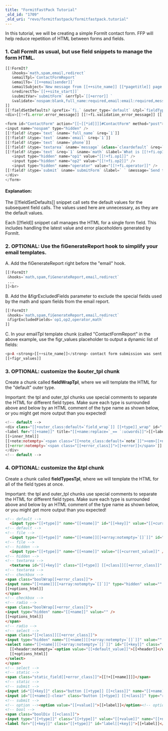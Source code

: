 ```yaml
---
title: "FormitFastPack Tutorial"
_old_id: "1709"
_old_uri: "revo/formitfastpack/formitfastpack.tutorial"
---
```


 In this tutorial, we will be creating a simple FormIt contact form. FFP will help reduce repetition of HTML between forms and fields.

### 1. Call FormIt as usual, but use **field** snippets to manage the form HTML.

 ``` php
[[!FormIt?
    &hooks=`math,spam,email,redirect`
    &emailTpl=`ContactFormReport`
    &emailTo=`[[++emailsender]]`
    &emailSubject=`New message from [[++site_name]] [[*pagetitle]] page.`
    &redirectTo=`[[++site_start]]`
    &submitVar=`submitForm` &errTpl=`[[+error]] `
    &validate=`nospam:blank,full_name:required,email:email:required,message:required`
]]
[[!fieldSetDefaults? &prefix=`fi.` &outer_type=`default` &tpl=`fieldTypesTpl` &outer_tpl=`fieldWrapTpl`]]
<div>[[!+fi.error.error_message]] [[!+fi.validation_error_message]] [[!+fi.error.recaptcha]]</div>

<form id="ContactForm" action="[[~[[*id]]]]#ContactForm" method="post"><div>
<input name="nospam" type="hidden" />
[[!field? &type=`text` &name=`full_name` &req=`1`]]
[[!field? &type=`text` &name=`email` &req=`1`]]
[[!field? &type=`text` &name=`phone`]]
[[!field? &type=`textarea` &name=`message` &class=`cleardefault` &req=`1`]]
[[!field? &type=`text` &req=`1` &name=`math` &label=`What is [[!+fi.op1]] [[!+fi.operator]] [[!+fi.op2]]?`]]
    <input type="hidden" name="op1" value="[[!+fi.op1]]" />
    <input type="hidden" name="op2" value="[[!+fi.op2]]" />
    <input type="hidden" name="operator" value="[[!+fi.operator]]" />
[[!field? &type=`submit` &name=`submitForm` &label=` ` &message=`Send this Message!`]]
</div>
</form>
```

#### Explanation:

 The \[\[!fieldSetDefaults\]\] snippet call sets the default values for the subsequent field calls. The values used here are unnecessary, as they are the default values.

 Each \[\[!field\]\] snippet call manages the HTML for a single form field. This includes handling the latest value and error placeholders generated by FormIt.

### 2. OPTIONAL: Use the fiGenerateReport hook to simplify your email templates.

 A. Add the fiGenerateReport right before the "email" hook.

 ``` php
[[!FormIt?
  &hooks=`math,spam,fiGenerateReport,email,redirect`
  ...
]]<br>
```

 B. Add the &figrExcludedFields parameter to exclude the special fields used by the math and spam fields from the email report.

 ``` php
[[!FormIt?
  &hooks=`math,spam,fiGenerateReport,email,redirect`
  &figrExcludedFields=`op1,op2,operator,math`
]]
```

 C. In your emailTpl template chunk (called "ContactFormReport" in the above example, use the figr\_values placeholder to output a dynamic list of fields:

 ``` php
<p>A <strong>[[++site_name]]</strong> contact form submission was sent from the <strong>[[*pagetitle]]</strong> page:</p>
[[+figr_values]]
```

### 3. OPTIONAL: customize the &outer\_tpl chunk

 Create a chunk called **fieldWrapTpl**, where we will template the HTML for the "default" outer type.

 Important: the tpl and outer\_tpl chunks use special comments to separate the HTML for different field types. Make sure each type is surrounded above and below by an HTML comment of the type name as shown below, or you might get more output than you expected!

 ``` php
<!-- default -->
<div class="[[+outer_class:default=`field_wrap`]] [[+type]]_wrap" id="[[+name]]_wrap">
<label for="[[+name]]" title="[[+name:replace=`_== `:ucwords]]">[[+label:default=`[[+name:replace=`_== `:ucwords]]`]][[+req:notempty=` *`]]</label>
[[+inner_html]]
[[+note:notempty=`<span class="[[+note_class:default=`note`]]"><em>[[+note]]</em></span>`]]
[[+error:notempty=`<span class="[[+error_class]]">[[+error]]</span>`]]
</div>
<!-- default -->
```

### 4. OPTIONAL: customize the &tpl chunk

 Create a chunk called **fieldTypesTpl**, where we will template the HTML for all of the field types at once.

 Important: the tpl and outer\_tpl chunks use special comments to separate the HTML for different field types. Make sure each type is surrounded above and below by an HTML comment of the type name as shown below, or you might get more output than you expected!

``` html
<!-- default -->
  <input type="[[+type]]" name="[[+name]]" id="[[+key]]" value="[[+current_value]]" class="[[+type]] [[+class]][[+error_class]]" size="[[+size:default=`40`]]" />
<!-- default -->
<!-- file -->
  <input type="[[+type]]" name="[[+name]][[+array:notempty=`[]`]]" id="[[+key]]" class="[[+type]] [[+class]][[+error_class]]" />
<!-- file -->
<!-- hidden -->
  <input type="[[+type]]" name="[[+name]]" value="[[+current_value]]" />
<!-- hidden -->
<!-- textarea -->
  <textarea id="[[+key]]" class="[[+type]] [[+class]][[+error_class]]" name="[[+name]]">[[+current_value]]</textarea>
<!-- textarea -->
<!-- checkbox -->
<span class="boolWrap[[+error_class]]">
<input name="[[+name]][[+array:notempty=`[]`]]" type="hidden" value="" />
[[+options_html]]
</span>
<!-- checkbox -->
<!-- radio -->
<span class="boolWrap[[+error_class]]">
<input type="hidden" name="[[+name]]" value="" />
[[+options_html]]
</span>
<!-- radio -->
<!-- select -->
<span class="[[+class]][[+error_class]]">
<input type="hidden" name="[[+name]][[+array:notempty=`[]`]]" value="" />
<select name="[[+name]][[+array:notempty=`[]`]]" id="[[+key]]" class="[[+class]]"[[+multiple:notempty=` multiple="multiple"`]][[+title:notempty=` title="[[+title]]"`]]>
  [[+header:notempty=`<option value="[[+default_value]]">[[+header]]</option>`]]
  [[+options_html]]
</select>
</span>
<!-- select -->
<!-- static -->
<span class="static_field[[+error_class]]">[[!+[[+name]]]]</span>
<!-- static -->
<!-- submit -->
<input id="[[+key]]" class="button [[+type]] [[+class]]" name="[[+name]]" type="[[+type]]" value="[[+message:default=`Submit`]]" />
<input id="[[+name]]-clear" class="button [[+type]] [[+class]]" type="reset" value="[[+clear_message:default=`Clear Form`]]" />
<!-- submit -->
<!-- option --><option value="[[+value]]">[[+label]]</option><!-- option -->
<!-- bool -->
<span class="boolDiv [[+class]]">
<input type="[[+type]]" class="[[+type]]" value="[[+value]]" name="[[+name]][[+array:notempty=`[]`]]" id="[[+key]]"  />
<label for="[[+key]]" class="[[+type]]" id="label[[+key]]">[[+label]]</label></span><!-- bool -->
```
